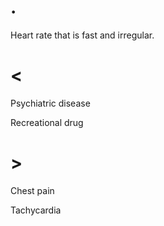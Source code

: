# .

Heart rate that is fast and irregular.

# <

Psychiatric disease

Recreational drug

# >

Chest pain

Tachycardia
